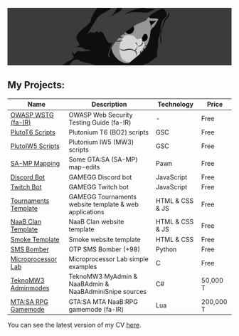 ![MH11's Header](assets/xheader.jpg)

## My Projects:

| Name                                                                         | Description                                            | Technology      | Price     |
| ---------------------------------------------------------------------------- | ------------------------------------------------------ | --------------- | --------- |
| [OWASP WSTG (fa-IR)](https://github.com/whoismh11/owasp-wstg-fa)             | OWASP Web Security Testing Guide (fa-IR)               | -               | Free      |
| [PlutoT6 Scripts](https://github.com/whoismh11/plutot6-scripts)              | Plutonium T6 (BO2) scripts                             | GSC             | Free      |
| [PlutoIW5 Scripts](https://github.com/whoismh11/plutoiw5-scripts)            | Plutonium IW5 (MW3) scripts                            | GSC             | Free      |
| [SA-MP Mapping](https://github.com/whoismh11/samp-mapping)                   | Some GTA:SA (SA-MP) map-edits                          | Pawn            | Free      |
| [Discord Bot](https://github.com/whoismh11/discord-bot)                      | GAMEGG Discord bot                                     | JavaScript      | Free      |
| [Twitch Bot](https://github.com/whoismh11/twitch-bot)                        | GAMEGG Twitch bot                                      | JavaScript      | Free      |
| [Tournaments Template](https://github.com/whoismh11/tournaments-template)    | GAMEGG Tournaments website template & web applications | HTML & CSS & JS | Free      |
| [NaaB Clan Template](https://github.com/whoismh11/naabclan-template)         | NaaB Clan website template                             | HTML & CSS & JS | Free      |
| [Smoke Template](https://github.com/whoismh11/smoke-template)                | Smoke website template                                 | HTML & CSS      | Free      |
| [SMS Bomber](https://github.com/whoismh11/sms-bomber)                        | OTP SMS Bomber (+98)                                   | Python          | Free      |
| [Microprocessor Lab](https://github.com/whoismh11/microprocessor-lab)        | Microprocessor Lab simple examples                     | C               | Free      |
| [TeknoMW3 Adminmodes](https://gamegg.ir/files/file/21-teknomw3-admin-source) | TeknoMW3 MyAdmin & NaaBAdmin & NaaBAdminiSnipe sources | C#              | 50,000 T  |
| [MTA:SA RPG Gamemode](https://gamegg.ir/files/file/11-mta-rpg-gamemode)      | GTA:SA MTA NaaB:RPG gamemode (fa-IR)                   | Lua             | 200,000 T |

You can see the latest version of my CV [here](assets/cv.pdf).
